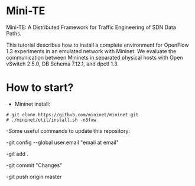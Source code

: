 # Mini-TE

Mini-TE: A Distributed Framework for Traffic Engineering of SDN Data Paths.

This tutorial describes how to install a complete
environment for OpenFlow 1.3 experiments in an emulated
network with Mininet.
We evaluate the communication between Mininets in
separated physical hosts with Open vSwitch 2.5.0,
DB Schema 7.12.1, and dpctl 1.3. 

How to start?
=============

* Mininet install:

```
# git clone https://github.com/mininet/mininet.git
# ./mininet/util/install.sh -n3fxw
```




-Some useful commands to update this repository:

-git config --global user.email "email at email"

-git add .

-git commit "Changes"

-git push origin master